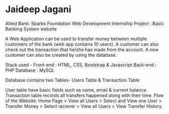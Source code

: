 # Jaideep Jagani
Allied Bank:
Sparks Foundation Web Development Internship Project : Basic Banking System website

A Web Application can be used to transfer money between multiple customers of the bank (web app contains 10 users). A customer can also check out the transaction that he/she has made from the account. A new customer can also be created by using the database.

Stack used - Front-end : HTML, CSS, Bootstrap & Javascript Back-end : PHP Database : MySQL

Database contains two Tables- Users Table & Transaction Table

User table have basic fields such as name, email & current balance.
Transaction table records all transfers happened along with their time.
Flow of the Website: Home Page > View all Users > Select and View one User > Transfer Money > Select reciever > View all Users > View Transfer History.
